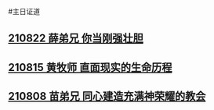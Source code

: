 #主日证道

## [210822 薛弟兄 你当刚强壮胆](https://nccchurch.github.io/210822/)
## [210815 黄牧师 直面现实的生命历程](https://nccchurch.github.io/210815/)
## [210808 苗弟兄 同心建造充满神荣耀的教会](https://nccchurch.github.io/210815/)
